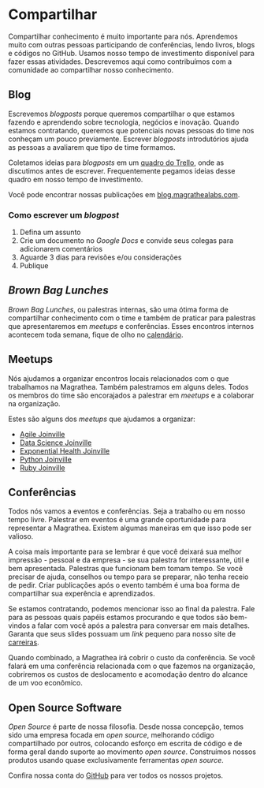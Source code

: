 # Compartilhar

Compartilhar conhecimento é muito importante para nós. Aprendemos muito com outras pessoas participando de conferências, lendo livros, blogs e códigos no GitHub. Usamos nosso tempo de investimento disponível para fazer essas atividades. Descrevemos aqui como contribuímos com a comunidade ao compartilhar nosso conhecimento.

## Blog

Escrevemos _blogposts_ porque queremos compartilhar o que estamos fazendo e aprendendo sobre tecnologia, negócios e inovação. Quando estamos contratando, queremos que potenciais novas pessoas do time nos conheçam um pouco previamente. Escrever _blogposts_ introdutórios ajuda as pessoas a avaliarem que tipo de time formamos.

Coletamos ideias para _blogposts_ em um [quadro do Trello](https://trello.com/b/ZrBmPW5n/mlabs-hacking), onde as discutimos antes de escrever. Frequentemente pegamos ideias desse quadro em nosso tempo de investimento.

Você pode encontrar nossas publicações em [blog.magrathealabs.com](https://blog.magrathealabs.com).

### Como escrever um _blogpost_

1. Defina um assunto
2. Crie um documento no _Google Docs_ e convide seus colegas para adicionarem comentários
3. Aguarde 3 dias para revisões e/ou considerações
4. Publique

## _Brown Bag Lunches_

_Brown Bag Lunches_, ou palestras internas, são uma ótima forma de compartilhar conhecimento com o time e também de praticar para palestras que apresentaremos em _meetups_ e conferências. Esses encontros internos acontecem toda semana, fique de olho no [calendário](http://calendar.magrathealabs.com).

## Meetups

Nós ajudamos a organizar encontros locais relacionados com o que trabalhamos na Magrathea. Também palestramos em alguns deles. Todos os membros do time são encorajados a palestrar em _meetups_ e a colaborar na organização.

Estes são alguns dos _meetups_ que ajudamos a organizar:

* [Agile Joinville](https://www.meetup.com/pt-BR/Agile-Joinville)
* [Data Science Joinville](http://dados.joinville.br)
* [Exponential Health Joinville](https://www.meetup.com/pt-BR/Exponential-Health-Joinville)
* [Python Joinville](http://python.joinville.br)
* [Ruby Joinville](http://ruby.joinville.br)

## Conferências

Todos nós vamos a eventos e conferências. Seja a trabalho ou em nosso tempo livre. Palestrar em eventos é uma grande oportunidade para representar a Magrathea. Existem algumas maneiras em que isso pode ser valioso.

A coisa mais importante para se lembrar é que você deixará sua melhor impressão - pessoal e da empresa - se sua palestra for interessante, útil e bem apresentada. Palestras que funcionam bem tomam tempo. Se você precisar de ajuda, conselhos ou tempo para se preparar, não tenha receio de pedir. Criar publicações após o evento também é uma boa forma de compartilhar sua experência e aprendizados.

Se estamos contratando, podemos mencionar isso ao final da palestra. Fale para as pessoas quais papéis estamos procurando e que todos são bem-vindos a falar com você após a palestra para conversar em mais detalhes. Garanta que seus slides possuam um _link_ pequeno para nosso site de [carreiras](https://careers.magrathealabs.com).

Quando combinado, a Magrathea irá cobrir o custo da conferência. Se você falará em uma conferência relacionada com o que fazemos na organização, cobriremos os custos de deslocamento e acomodação dentro do alcance de um voo econômico.

## Open Source Software

_Open Source_ é parte de nossa filosofia. Desde nossa concepção, temos sido uma empresa focada em _open source_, melhorando código compartilhado por outros, colocando esforço em escrita de código e de forma geral dando suporte ao movimento _open source_. Construímos nossos produtos usando quase exclusivamente ferramentas _open source_.

Confira nossa conta do [GitHub](http://github.com/magrathealabs/) para ver todos os nossos projetos.
